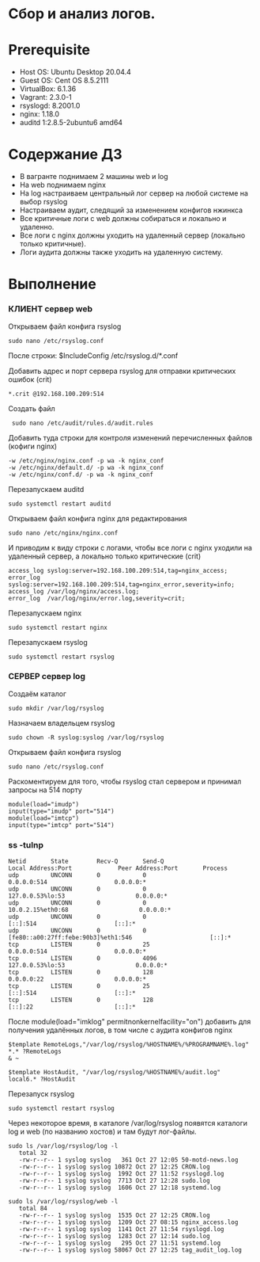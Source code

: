# Сбор и анализ логов.

# **Prerequisite**

- Host OS: Ubuntu Desktop 20.04.4
- Guest OS: Cent OS 8.5.2111
- VirtualBox: 6.1.36
- Vagrant: 2.3.0-1
- rsyslogd: 8.2001.0
- nginx: 1.18.0
- auditd 1:2.8.5-2ubuntu6 amd64

# **Содержание ДЗ**

* В вагранте поднимаем 2 машины web и log
* На web поднимаем nginx
* На log настраиваем центральный лог сервер на любой системе на выбор rsyslog
* Настраиваем аудит, следящий за изменением конфигов нжинкса
* Все критичные логи с web должны собираться и локально и удаленно.
* Все логи с nginx должны уходить на удаленный сервер (локально только критичные).
* Логи аудита должны также уходить на удаленную систему.

# **Выполнение**

### КЛИЕНТ сервер web

Открываем файл конфига rsyslog
```
sudo nano /etc/rsyslog.conf
```

После строки: $IncludeConfig /etc/rsyslog.d/*.conf

Добавить адрес и порт сервера rsyslog для отправки критических ошибок (crit)
```
*.crit @192.168.100.209:514
```

Создать файл
```
 sudo nano /etc/audit/rules.d/audit.rules
```

Добавить туда строки для контроля изменений перечисленных файлов (кофиги nginx)
```
-w /etc/nginx/nginx.conf -p wa -k nginx_conf
-w /etc/nginx/default.d/ -p wa -k nginx_conf
-w /etc/nginx/conf.d/ -p wa -k nginx_conf
```

Перезапускаем auditd
```
sudo systemctl restart auditd
```

Открываем файл конфига nginx для редактирования
```
sudo nano /etc/nginx/nginx.conf
```

И приводим к виду строки с логами, чтобы все логи с nginx уходили на удаленный сервер, а локально только критические (crit)
```
access_log syslog:server=192.168.100.209:514,tag=nginx_access;
error_log syslog:server=192.168.100.209:514,tag=nginx_error,severity=info;
access_log /var/log/nginx/access.log;
error_log  /var/log/nginx/error.log,severity=crit;
```

Перезапускаем nginx
```
sudo systemctl restart nginx
```

Перезапускаем rsyslog
```
sudo systemctl restart rsyslog
```

### СЕРВЕР сервер log

Создаём каталог
```
sudo mkdir /var/log/rsyslog
```

Назначаем владельцем rsyslog
```
sudo chown -R syslog:syslog /var/log/rsyslog
```

Открываем файл конфига rsyslog
```
sudo nano /etc/rsyslog.conf
```

Раскоментируем для того, чтобы rsyslog стал сервером и принимал запросы на 514 порту
```
module(load="imudp")
input(type="imudp" port="514")
module(load="imtcp")
input(type="imtcp" port="514")
```

### ss -tulnp
```
Netid       State        Recv-Q       Send-Q                               Local Address:Port             Peer Address:Port       Process
udp         UNCONN       0            0                                          0.0.0.0:514                   0.0.0.0:*
udp         UNCONN       0            0                                    127.0.0.53%lo:53                    0.0.0.0:*
udp         UNCONN       0            0                                   10.0.2.15%eth0:68                    0.0.0.0:*
udp         UNCONN       0            0                                             [::]:514                      [::]:*
udp         UNCONN       0            0                  [fe80::a00:27ff:febe:90b3]%eth1:546                      [::]:*
tcp         LISTEN       0            25                                         0.0.0.0:514                   0.0.0.0:*
tcp         LISTEN       0            4096                                 127.0.0.53%lo:53                    0.0.0.0:*
tcp         LISTEN       0            128                                        0.0.0.0:22                    0.0.0.0:*
tcp         LISTEN       0            25                                            [::]:514                      [::]:*
tcp         LISTEN       0            128                                           [::]:22                       [::]:*
```

После module(load="imklog" permitnonkernelfacility="on") добавить для получения удалённых логов, в том числе с аудита конфигов nginx
```
$template RemoteLogs,"/var/log/rsyslog/%HOSTNAME%/%PROGRAMNAME%.log"
*.* ?RemoteLogs
& ~

$template HostAudit, "/var/log/rsyslog/%HOSTNAME%/audit.log"
local6.* ?HostAudit
```

Перезапуск rsyslog
```
sudo systemctl restart rsyslog
```

Через некоторое время, в каталоге /var/log/rsyslog появятся каталоги log и web (по названию хостов) и там будут лог-файлы.

```
sudo ls /var/log/rsyslog/log -l
   total 32
   -rw-r--r-- 1 syslog syslog   361 Oct 27 12:05 50-motd-news.log
   -rw-r--r-- 1 syslog syslog 10872 Oct 27 12:25 CRON.log
   -rw-r--r-- 1 syslog syslog  1992 Oct 27 11:52 rsyslogd.log
   -rw-r--r-- 1 syslog syslog  7713 Oct 27 12:28 sudo.log
   -rw-r--r-- 1 syslog syslog  1606 Oct 27 12:18 systemd.log

sudo ls /var/log/rsyslog/web -l
   total 84
   -rw-r--r-- 1 syslog syslog  1535 Oct 27 12:25 CRON.log
   -rw-r--r-- 1 syslog syslog  1209 Oct 27 08:15 nginx_access.log
   -rw-r--r-- 1 syslog syslog  1141 Oct 27 11:54 rsyslogd.log
   -rw-r--r-- 1 syslog syslog  1283 Oct 27 12:14 sudo.log
   -rw-r--r-- 1 syslog syslog   295 Oct 27 11:51 systemd.log
   -rw-r--r-- 1 syslog syslog 58067 Oct 27 12:25 tag_audit_log.log
```

